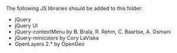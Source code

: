 The following JS libraries should be added to this folder:

- jQuery
- jQuery UI
- jQuery-contextMenu by B. Brala, R. Rehm, C. Baartse, A. Osmani
- jQuery-minicolors by Cory LaViska
- OpenLayers 2.* by OpenGeo
